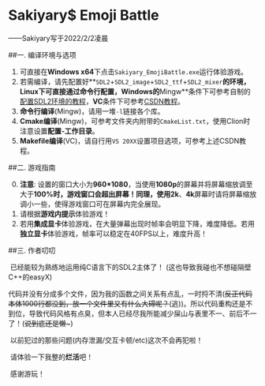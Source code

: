 # Sakiyary$ Emoji Battle

——Sakiyary写于2022/2/2凌晨

##一. 编译环境与选项

1. 可直接在**Windows x64**下点击`Sakiyary_EmojiBattle.exe`运行体验游戏。
2. 若需编译，请先配置好**`SDL2`+`SDL2_image`+`SDL2_ttf`+`SDL2_mixer`**的环境，**Linux**下可直接通过命令行配置，**Windows**的**Mingw**条件下可参考自制的[配置SDL2环境的教程](https://www.bilibili.com/video/BV1oq4y1q72r)，**VC**条件下可参考[CSDN教程](https://blog.csdn.net/mingzhiqing/article/details/81071063)。
3. **命令行编译**(Mingw)，请用一堆`-l`链接各个库。
4. **Cmake编译**(Mingw)，可参考文件夹内附带的`CmakeList.txt`，使用Clion时注意设置**配置-工作目录**。
5. **Makefile编译**(VC)，请自行用`VS 20XX`设置项目选项，可参考上述CSDN教程。

##二. 游戏指南

0. **注意**: 设置的窗口大小为**960*1080**，当使用**1080p**的屏幕并将屏幕缩放调至大于**100%**时，游戏窗口会超出屏幕！同理，使用**2k**、**4k**屏幕时请将屏幕缩放调小一些，使得游戏窗口可在屏幕内完全展现。
1. 请根据**游戏内提示**体验游戏！
1. 若用**集成显卡**体验游戏，在大量弹幕出现时帧率会明显下降，难度降低。若用**独立显卡**体验游戏，帧率可以稳定在40FPS以上，难度升高！

##三. 作者叨叨

​	已经能较为熟练地运用纯C语言下的SDL2主体了！ (这也导致我碰也不想碰隔壁C++的easyX)

​	代码并没有分成多个文件，因为我的函数之间关系有点乱，一时捋不清(~~反正代码本体1000行都没到，放一个文件里又有什么大碍呢？~~(逃))。所以代码重构还是不到位，导致代码风格有点臭，但本人已经尽我所能减少屎山与表里不一、前后不一了！(~~说到底还是懒~~~)

​	以前犯过的那些问题(内存泄漏/交互卡顿/etc)这次不会再犯啦！

​	请体验一下我整的**烂活**吧！

​	感谢游玩！